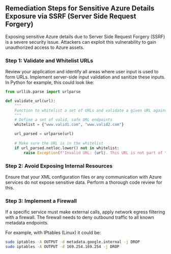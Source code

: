 

## Remediation Steps for Sensitive Azure Details Exposure via SSRF (Server Side Request Forgery)
Exposing sensitive Azure details due to Server Side Request Forgery (SSRF) is a severe security issue. Attackers can exploit this vulnerability to gain unauthorized access to Azure assets. 

### Step 1: Validate and Whitelist URLs
Review your application and identify all areas where user input is used to form URLs. Implement server-side input validation and sanitize these inputs. In Python for example, this could look like:

```python
from urllib.parse import urlparse

def validate_url(url):
    """
    Function to whitelist a set of URLs and validate a given URL against this whitelist
    """
    # Define a set of valid, safe URL endpoints
    whitelist = {"www.valid1.com", "www.valid2.com"}

    url_parsed = urlparse(url)
    
    # Make sure the URL is in the whitelist
    if url_parsed.netloc.lower() not in whitelist:
        raise Exception(f"Invalid URL: {url}. This URL is not part of the whitelist.")
```

### Step 2: Avoid Exposing Internal Resources
Ensure that your XML configuration files or any communication with Azure services do not expose sensitive data. Perform a thorough code review for this.

### Step 3: Implement a Firewall
If a specific service must make external calls, apply network egress filtering with a firewall. The firewall needs to deny outbound traffic to all known metadata endpoints.

For example, with IPtables (Linux) it could be:

```bash
sudo iptables -A OUTPUT -d metadata.google.internal -j DROP
sudo iptables -A OUTPUT -d 169.254.169.254 -j DROP
```